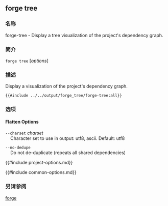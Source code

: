## forge tree

### 名称

forge-tree - Display a tree visualization of the project's dependency graph.

### 简介

``forge tree`` [*options*]

### 描述

Display a visualization of the project's dependency graph.

```ignore
{{#include ../../output/forge_tree/forge-tree:all}}
```

### 选项

#### Flatten Options

`--charset` *charset*  
&nbsp;&nbsp;&nbsp;&nbsp;Character set to use in output: utf8, ascii. Default: utf8

`--no-dedupe`  
&nbsp;&nbsp;&nbsp;&nbsp;Do not de-duplicate (repeats all shared dependencies)

{{#include project-options.md}}

{{#include common-options.md}}

### 另请参阅

[forge](./forge.md)
